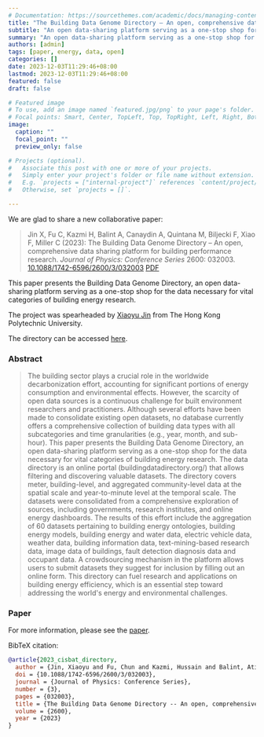 ```yaml
---
# Documentation: https://sourcethemes.com/academic/docs/managing-content/
title: "The Building Data Genome Directory – An open, comprehensive data sharing platform for building performance research"
subtitle: "An open data-sharing platform serving as a one-stop shop for the data necessary for vital categories of building energy research."
summary: "An open data-sharing platform serving as a one-stop shop for the data necessary for vital categories of building energy research."
authors: [admin]
tags: [paper, energy, data, open]
categories: []
date: 2023-12-03T11:29:46+08:00
lastmod: 2023-12-03T11:29:46+08:00
featured: false
draft: false

# Featured image
# To use, add an image named `featured.jpg/png` to your page's folder.
# Focal points: Smart, Center, TopLeft, Top, TopRight, Left, Right, BottomLeft, Bottom, BottomRight.
image:
  caption: ""
  focal_point: ""
  preview_only: false

# Projects (optional).
#   Associate this post with one or more of your projects.
#   Simply enter your project's folder or file name without extension.
#   E.g. `projects = ["internal-project"]` references `content/project/deep-learning/index.md`.
#   Otherwise, set `projects = []`.

---
```


We are glad to share a new collaborative paper:

> Jin X, Fu C, Kazmi H, Balint A, Canaydin A, Quintana M, Biljecki F, Xiao F, Miller C (2023): The Building Data Genome Directory – An open, comprehensive data sharing platform for building performance research. _Journal of Physics: Conference Series_ 2600: 032003. [<i class="ai ai-doi-square ai"></i> 10.1088/1742-6596/2600/3/032003](https://doi.org/10.1088/1742-6596/2600/3/032003) [<i class="far fa-file-pdf"></i> PDF](/publication/2023-cisbat-directory/2023-cisbat-directory.pdf)</i>  <i class="ai ai-open-access-square ai"></i>

This paper presents the Building Data Genome Directory, an open data-sharing platform serving as a one-stop shop for the data necessary for vital categories of building energy research.

The project was spearheaded by [Xiaoyu Jin](https://www.researchgate.net/profile/Xiaoyu-Jin-8) from The Hong Kong Polytechnic University.

The directory can be accessed [here](http://buildingdatadirectory.org/).

### Abstract

> The building sector plays a crucial role in the worldwide decarbonization effort, accounting for significant portions of energy consumption and environmental effects. However, the scarcity of open data sources is a continuous challenge for built environment researchers and practitioners. Although several efforts have been made to consolidate existing open datasets, no database currently offers a comprehensive collection of building data types with all subcategories and time granularities (e.g., year, month, and sub-hour). This paper presents the Building Data Genome Directory, an open data-sharing platform serving as a one-stop shop for the data necessary for vital categories of building energy research. The data directory is an online portal (buildingdatadirectory.org/) that allows filtering and discovering valuable datasets. The directory covers meter, building-level, and aggregated community-level data at the spatial scale and year-to-minute level at the temporal scale. The datasets were consolidated from a comprehensive exploration of sources, including governments, research institutes, and online energy dashboards. The results of this effort include the aggregation of 60 datasets pertaining to building energy ontologies, building energy models, building energy and water data, electric vehicle data, weather data, building information data, text-mining-based research data, image data of buildings, fault detection diagnosis data and occupant data. A crowdsourcing mechanism in the platform allows users to submit datasets they suggest for inclusion by filling out an online form. This directory can fuel research and applications on building energy efficiency, which is an essential step toward addressing the world's energy and environmental challenges.

### Paper 

For more information, please see the [paper](/publication/2023-cisbat-directory/).

BibTeX citation:
```bibtex
@article{2023_cisbat_directory,
  author = {Jin, Xiaoyu and Fu, Chun and Kazmi, Hussain and Balint, Atilla and Canaydin, Ada and Quintana, Matias and Biljecki, Filip and Xiao, Fu and Miller, Clayton},
  doi = {10.1088/1742-6596/2600/3/032003},
  journal = {Journal of Physics: Conference Series},
  number = {3},
  pages = {032003},
  title = {The Building Data Genome Directory -- An open, comprehensive data sharing platform for building performance research},
  volume = {2600},
  year = {2023}
}
```
